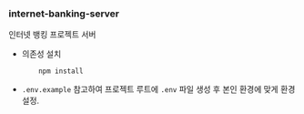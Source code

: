 ### internet-banking-server

인터넷 뱅킹 프로젝트 서버

- 의존성 설치
  ```
      npm install
  ```
- `.env.example` 참고하여 프로젝트 루트에 `.env` 파일 생성 후 본인 환경에 맞게 환경 설정.
